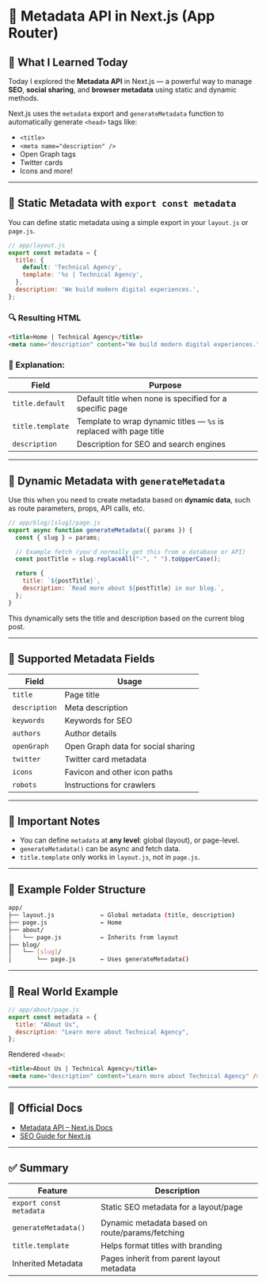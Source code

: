 # 🧠 Metadata API in Next.js (App Router)

## 📌 What I Learned Today

Today I explored the **Metadata API** in Next.js — a powerful way to manage **SEO**, **social sharing**, and **browser metadata** using static and dynamic methods.

Next.js uses the `metadata` export and `generateMetadata` function to automatically generate `<head>` tags like:

- `<title>`
- `<meta name="description" />`
- Open Graph tags
- Twitter cards
- Icons and more!

---

## 🎯 Static Metadata with `export const metadata`

You can define static metadata using a simple export in your `layout.js` or `page.js`.

```js
// app/layout.js
export const metadata = {
  title: {
    default: 'Technical Agency',
    template: '%s | Technical Agency',
  },
  description: 'We build modern digital experiences.',
};
```

### 🔍 Resulting HTML
```html
<title>Home | Technical Agency</title>
<meta name="description" content="We build modern digital experiences." />
```

### 📌 Explanation:

| Field         | Purpose                                                                 |
|---------------|-------------------------------------------------------------------------|
| `title.default` | Default title when none is specified for a specific page              |
| `title.template`| Template to wrap dynamic titles — `%s` is replaced with page title    |
| `description`  | Description for SEO and search engines                                 |

---

## 🔁 Dynamic Metadata with `generateMetadata`

Use this when you need to create metadata based on **dynamic data**, such as route parameters, props, API calls, etc.

```js
// app/blog/[slug]/page.js
export async function generateMetadata({ params }) {
  const { slug } = params;

  // Example fetch (you'd normally get this from a database or API)
  const postTitle = slug.replaceAll("-", " ").toUpperCase();

  return {
    title: `${postTitle}`,
    description: `Read more about ${postTitle} in our blog.`,
  };
}
```

This dynamically sets the title and description based on the current blog post.

---

## 📄 Supported Metadata Fields

| Field         | Usage                              |
|---------------|-------------------------------------|
| `title`       | Page title                          |
| `description` | Meta description                    |
| `keywords`    | Keywords for SEO                    |
| `authors`     | Author details                      |
| `openGraph`   | Open Graph data for social sharing  |
| `twitter`     | Twitter card metadata               |
| `icons`       | Favicon and other icon paths        |
| `robots`      | Instructions for crawlers           |

---

## 🧠 Important Notes

- You can define `metadata` at **any level**: global (layout), or page-level.
- `generateMetadata()` can be async and fetch data.
- `title.template` only works in `layout.js`, not in `page.js`.

---

## 📘 Example Folder Structure

```bash
app/
├── layout.js             ← Global metadata (title, description)
├── page.js               ← Home
├── about/
│   └── page.js           ← Inherits from layout
├── blog/
│   └── [slug]/
│       └── page.js       ← Uses generateMetadata()
```

---

## 🧪 Real World Example

```js
// app/about/page.js
export const metadata = {
  title: "About Us",
  description: "Learn more about Technical Agency",
};
```

Rendered `<head>`:
```html
<title>About Us | Technical Agency</title>
<meta name="description" content="Learn more about Technical Agency" />
```

---

## 📘 Official Docs

- [Metadata API – Next.js Docs](https://nextjs.org/docs/app/building-your-application/optimizing/metadata)
- [SEO Guide for Next.js](https://nextjs.org/learn/seo/introduction-to-seo)

---

## ✅ Summary

| Feature                | Description                                       |
|------------------------|---------------------------------------------------|
| `export const metadata`| Static SEO metadata for a layout/page             |
| `generateMetadata()`   | Dynamic metadata based on route/params/fetching   |
| `title.template`       | Helps format titles with branding                 |
| Inherited Metadata     | Pages inherit from parent layout metadata         |